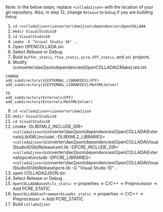 Note: In the below steps, replace `<collada2json>` with the location of your git repository.  Also, in step 12, change `Release` to `Debug` if you are building `Debug`

1. `cd <collada2json>\converter\dae2json\dependencies\OpenCOLLADA`
2. `mkdir VisualStudio10`
3. `cd VisualStudio10`
4. `cmake -G "Visual Studio 10" ..`
5. Open OPENCOLLADA.sln
6. Select Release or Debug
7. Build `buffer_static`, `ftoa_static`, `pcre`, `UTF_static`, and `xml` projects.
8. Modify <collada2json>\converter\dae2json\dependencies\OpenCOLLADA\CMakeLists.txt
```
CHANGE
add_subdirectory(${EXTERNAL_LIBRARIES}/UTF)
add_subdirectory(${EXTERNAL_LIBRARIES}/MathMLSolver)

TO
add_subdirectory(Externals/UTF)
add_subdirectory(Externals/MathMLSolver)
```
9. `cd <collada2json>\converter\dae2json`
10. `mkdir VisualStudio10`
11. `cd VisualStudio10`
12. cmake -DLIBXML2_INCLUDE_DIR=`<collada2json>`\converter\dae2json\dependencies\OpenCOLLADA\Externals\LibXML\include\ -DLIBXML2_LIBRARIES=`<collada2json>`\converter\dae2json\dependencies\OpenCOLLADA\VisualStudio10\lib\Release\xml.lib -DPCRE_INCLUDE_DIR=`<collada2json>`\converter\dae2json\dependencies\OpenCOLLADA\Externals\pcre\include -DPCRE_LIBRARIES=`<collada2json>`\converter\dae2json\dependencies\OpenCOLLADA\VisualStudio10\lib\Release\pcre.lib -G "Visual Studio 10" ..
13. open COLLADA2JSON.sln
14. Select Release or Debug
15. `OpenCOLLADABaseUtils_static` -> properties -> C/C++ -> Preprocessor -> Add PCRE_STATIC
16. `OpenCOLLADASaxFrameworkLoader_static` -> properties -> C/C++ -> Preprocessor -> Add PCRE_STATIC
17. Build `collada2json`